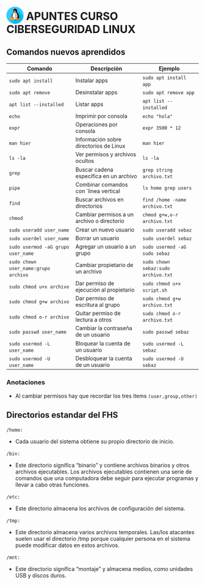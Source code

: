 # <img src="images/518713.png" alt="Imagen de ejemplo" width="45" height="45" style="position: relative; top: 10px;"> APUNTES CURSO CIBERSEGURIDAD LINUX 

## Comandos nuevos aprendidos

| Comando | Descripción | Ejemplo |
| --- | --- | --- |
| `sudo apt install` | Instalar apps | `sudo apt install app` |
| `sudo apt remove` | Desinstalar apps | `sudo apt remove app` |
| `apt list --installed` | Listar apps | `apt list --installed` |
| `echo` | Imprimir por consola | `echo "hola"` |
| `expr` | Operaciones por consola | `expr 3500 * 12` |
| `man hier` | Información sobre directorios de Linux | `man hier` |
| `ls -la` | Ver permisos y archivos ocultos | `ls -la` |
| `grep` | Buscar cadena específica en un archivo | `grep string archivo.txt` |
| `pipe` | Combinar comandos con `linea vertical |  `ls home grep users` |
| `find` | Buscar archivos en directorios | `find /home -name archivo.txt`|
|  `chmod`|Cambiar permisos a un archivo o directorio| `chmod g+w,o-r archivo.txt`|
| `sudo useradd user_name` | Crear un nuevo usuario | `sudo useradd sebaz` |
| `sudo userdel user_name` | Borrar un usuario | `sudo userdel sebaz` |
| `sudo usermod -aG grupo user_name` | Agregar un usuario a un grupo | `sudo usermod -aG sudo sebaz` |
| `sudo chown user_name:grupo archivo` | Cambiar propietario de un archivo | `sudo chown sebaz:sudo archivo.txt` |
| `sudo chmod u+x archivo` | Dar permiso de ejecución al propietario | `sudo chmod u+x script.sh` |
| `sudo chmod g+w archivo` | Dar permiso de escritura al grupo | `sudo chmod g+w archivo.txt` |
| `sudo chmod o-r archivo` | Quitar permiso de lectura a otros | `sudo chmod o-r archivo.txt` |
| `sudo passwd user_name` | Cambiar la contraseña de un usuario | `sudo passwd sebaz` |
| `sudo usermod -L user_name` | Bloquear la cuenta de un usuario | `sudo usermod -L sebaz` |
| `sudo usermod -U user_name` | Desbloquear la cuenta de un usuario | `sudo usermod -U sebaz` |


### Anotaciones
- Al cambiar permisos hay que recordar los tres items `(user,group,other)`
## Directorios estandar del FHS

`/home:`

- Cada usuario del sistema obtiene su propio directorio de inicio.

`/bin:` 

- Este directorio significa “binario” y contiene archivos binarios y otros archivos ejecutables. Los archivos ejecutables contienen una serie de comandos que una computadora debe seguir para ejecutar programas y llevar a cabo otras funciones.

`/etc:` 

- Este directorio almacena los archivos de configuración del sistema.

`/tmp:` 

- Este directorio almacena varios archivos temporales. Las/los atacantes suelen usar el directorio /tmp porque cualquier persona en el sistema puede modificar datos en estos archivos.

`/mnt:`

- Este directorio significa “montaje” y almacena medios, como unidades USB y discos duros.